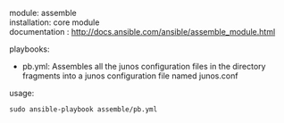 module: assemble  
installation: core module  
documentation : http://docs.ansible.com/ansible/assemble_module.html  

playbooks:
- pb.yml: Assembles all the junos configuration files in the directory fragments into a junos configuration file named junos.conf    

usage:   
```
sudo ansible-playbook assemble/pb.yml   
```
